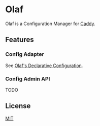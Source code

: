 # Olaf

Olaf is a Configuration Manager for [Caddy](https://caddyserver.com/).

## Features

### Config Adapter

See [Olaf's Declarative Configuration](config/adapter).

### Config Admin API

TODO

## License

[MIT](LICENSE)
